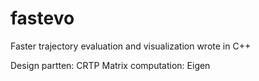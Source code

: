 # fastevo

Faster trajectory evaluation and visualization wrote in C++

Design partten: CRTP
Matrix computation: Eigen
